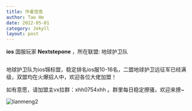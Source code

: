 ```yaml
---
title: 作者信息
author: Tao He
date: 2022-05-01
category: Jekyll
layout: post
---
```




**ios** 国服玩家 **Nextstepone** ，所在联盟: 地球护卫队

<img src="../images/lianmeng.png" alt="" referrerpolicy="no-referrer">



地球护卫队为ios锦标盟，稳定排名ios服10-16名，二盟地球护卫远征军已经满级，双盟均在火爆招人中，欢迎各位大佬加盟！

如有意愿，请加盟主vx拉群：xhh0754xhh   。群里每日稳定撩骚，欢迎来撩~

![lianmeng2](../images/lianmeng2.png)
